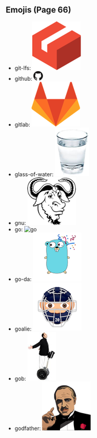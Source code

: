 
## Emojis (Page 66)

* git-lfs: ![git-lfs](output/git-lfs.png)
* github: ![github](output/github.png)
* gitlab: ![gitlab](output/gitlab.png)
* glass-of-water: ![glass-of-water](output/glass-of-water.png)
* gnu: ![gnu](output/gnu.png)
* go: ![go](output/go)
* go-da: ![go-da](output/go-da.png)
* goalie: ![goalie](output/goalie.png)
* gob: ![gob](output/gob.jpg)
* godfather: ![godfather](output/godfather.png)
